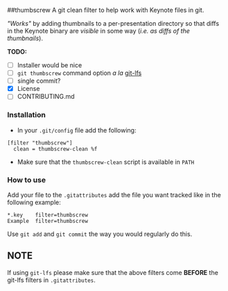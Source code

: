 ##thumbscrew
A git clean filter to help work with Keynote files in git.

*"Works"* by adding thumbnails to a per-presentation directory so that diffs in the Keynote binary are *visible* in some way (*i.e. as diffs of the thumbnails*).

**TODO:**
* [ ] Installer would be nice
* [ ] `git thumbscrew` command option *a la* [git-lfs](https://github.com/github/git-lfs)
* [ ] single commit?
* [x] License
* [ ] CONTRIBUTING.md

### Installation

* In your `.git/config` file add the following:

```
[filter "thumbscrew"]
  clean = thumbscrew-clean %f
```

* Make sure that the `thumbscrew-clean` script is available in `PATH`

### How to use

Add your file to the `.gitattributes` add the file you want tracked like in the following example:

```
*.key    filter=thumbscrew
Example  filter=thumbscrew
```

Use `git add` and `git commit` the way you would regularly do this.

## NOTE
If using `git-lfs` please make sure that the above filters come **BEFORE** the git-lfs filters in `.gitattributes`.
